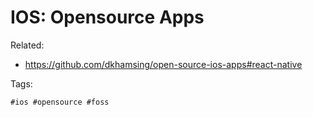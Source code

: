 # IOS: Opensource Apps

Related:

* <https://github.com/dkhamsing/open-source-ios-apps#react-native>

Tags:

    #ios #opensource #foss
